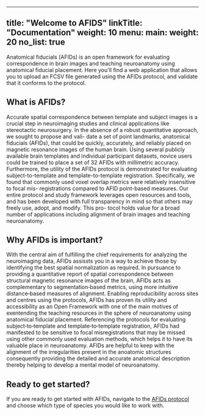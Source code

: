 
---
title: "Welcome to AFIDS"
linkTitle: "Documentation"
weight: 10
menu:
  main:
    weight: 20
no_list: true
---

Anatomical fiducials (AFIDs) is an open framework for evaluating correspondence in brain images and teaching neuroanatomy using anatomical fiducial placement. Here you'll find a web application that allows you to upload an FCSV file generated using the AFIDs protocol, and validate that it conforms to the protocol.

## What is AFIDs?

Accurate spatial correspondence between template and subject images is a crucial step in neuroimaging studies and clinical applications like stereotactic neurosurgery. In the absence of a robust quantitative approach, we sought to propose and vali- date a set of point landmarks, anatomical fiducials (AFIDs), that could be quickly, accurately, and reliably placed on magnetic resonance images of the human brain. Using several publicly available brain templates and individual participant datasets, novice users could be trained to place a set of 32 AFIDs with millimetric accuracy. Furthermore, the utility of the AFIDs protocol is demonstrated for evaluating subject-to-template and template-to-template registration. Specifically, we found that commonly used voxel overlap metrics were relatively insensitive to focal mis- registrations compared to AFID point-based measures. Our entire protocol and study framework leverages open resources and tools, and has been developed with full transparency in mind so that others may freely use, adopt, and modify. This pro- tocol holds value for a broad number of applications including alignment of brain images and teaching neuroanatomy.

## Why AFIDs is important?
With the central aim of fulfilling the chief requirements for analyzing the neuroimaging data, 
AFIDs assissts you in a way to achieve those by identifying the best spatial normalization as required. 
In pursuance to providing a quantitative report of spatial correspondence between structural magnetic resonance images
of the brain, AFIDs acts as complementary to segmentation‐based metrics,  using more intuitive distance‐based measures of
alignment. Enabling reproducibility across sites and centres using the protocols, AFIDs has proven its utility 
and accessibility as an Open Framework with one of the main motives of exentending the teaching resources in the sphere of
neuroanatomy using anatomical fiducial placement.
Referencing the protocols for evaluating subject‐to‐template and template‐to‐template registration, 
AFIDs had manifested to be sensitive to focal misregistrations that may be missed using other commonly used evaluation methods, 
which helps it to have its valuable place in neuroanatomy.
AFIDs are helpful to keep with the alignment of the irregularities present in the anoatomic structures consequently providing the detailed and accurate anatomical description thereby helping to develop a mental model of neuroanatomy. 

## Ready to get started?

If you are ready to get started with AFIDs, navigate to the [AFIDs protocol](/docs/afids_protocol/) and choose which type of species you would like to work with.
